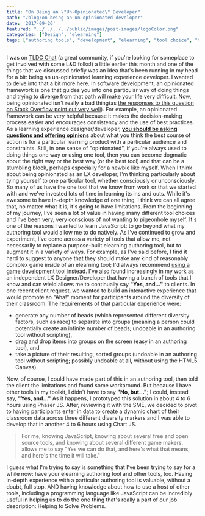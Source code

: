 ```yaml
---
title: "On Being an \"Un-Opinionated\" Developer"
path: "/blog/on-being-an-un-opinionated-developer"
date: '2017-09-26'
featured: "../../../../public/images/post-images/logoColor.png"
categories: ["Design", "elearning"]
tags: ["authoring tools", "development", "elearning", "tool choice", "toolkit"]
---
```


I was on [TLDC Chat](https://tldc.us/2017/09/07/knanthony/) (a great community, if you're looking for someplace to get involved with some L&D folks!) a little earlier this month and one of the things that we discussed briefly was an idea that's been running in my head for a bit: being an un-opinionated learning experience developer. I wanted to delve into that a bit more here. In software development, an opinionated framework is one that guides you into one particular way of doing things and trying to diverge from that path will make your life very difficult. Now, being opinionated isn't really a bad thing(as [the responses to this question on Stack Overflow point out very well](https://stackoverflow.com/questions/802050/what-is-opinionated-software)). For example, an opinionated framework can be very helpful because it makes the decision-making process easier and encourages consistency and the use of best practices. As a learning experience designer/developer, [**you should be asking questions and offering opinions**](https://teamgaslight.com/blog/how-to-be-opinionated-without-turning-into-the-office-a-star-star-hole) about what you think the best course of action is for a particular learning product with a particular audience and constraints. Still, in one sense of "opinionated", if you're always used to doing things one way or using one tool, then you can become dogmatic about the right way or the best way (or the best tool) and that can be a stumbling block, perhaps especially for a newbie like myself. When I think about being opinionated as an LX developer, I'm thinking particularly about tying yourself to one particular tool, whether consciously or unconsciously. So many of us have the one tool that we know from work or that we started with and we've invested lots of time in learning its ins and outs. While it's awesome to have in-depth knowledge of one thing, I think we can all agree that, no matter what it is, it's going to have limitations. From the beginning of my journey, I've seen a lot of value in having many different tool choices and I've been very, very conscious of not wanting to pigeonhole myself. It's one of the reasons I wanted to learn JavaScript: to go beyond what my authoring tool would allow me to do natively. As I've continued to grow and experiment, I've come across a variety of tools that allow me, not necessarily to replace a purpose-built elearning authoring tool, but to augment it in a variety of ways. For example, as I've said before, I find it hard to suggest to anyone that they should make any kind of reasonably complex game inside of an elearning tool; I'd always recommend [using a game development tool instead](http://www.knanthony.com/blog/dearid-game-makers/). I've also found increasingly in my work as an independent LX Designer/Developer that having a bunch of tools that I know and can wield allows me to continually say **"Yes, and..."** to clients. In one recent client request, we wanted to build an interactive experience that would promote an "Aha!" moment for participants around the diversity of their classroom. The requirements of that particular experience were:

*   generate any number of beads (which represented different diversity factors, such as race) to separate into groups (meaning a person could potentially create an infinite number of beads; undoable in an authoring tool without scripting),
*   drag and drop items into groups on the screen (easy in an authoring tool), and
*   take a picture of their resulting, sorted groups (undoable in an authoring tool without scripting; possibly undoable at all, without using the HTML5 Canvas)

Now, of course, I could have made part of this in an authoring tool, then told the client the limitations and found some workaround. But because I have other tools in my toolkit, I didn't have to say **"No, but..."**; I could, instead say, **"Yes, and..."** As it happens, I prototyped this solution in about 4 to 6 hours using Phaser JS. After, reviewing it with the SME, we decided to pivot to having participants enter in data to create a dynamic chart of their classroom data across three different diversity markers and I was able to develop that in another 4 to 6 hours using Chart JS.
> For me, knowing JavaScript, knowing about several free and open source tools, and knowing about several different game makers, allows me to say "Yes we can do that, and here's what that means, and here's the time it will take."

I guess what I'm trying to say is something that I've been trying to say for a while now: have your elearning authoring tool and other tools, too. Having in-depth experience with a particular authoring tool is valuable, without a doubt, full stop. AND having knowledge about how to use a host of other tools, including a programming language like JavaScript can be incredibly useful in helping us to do the one thing that's really a part of our job description: Helping to Solve Problems.
